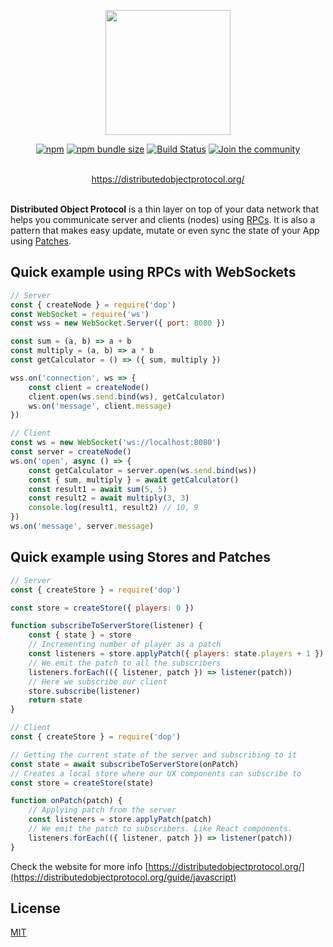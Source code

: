 <div align="center">

<p align="center"><a href="https://distributedobjectprotocol.org"><img width="200" src="https://distributedobjectprotocol.org/img/logo.svg"></a></p>

[![npm](https://img.shields.io/npm/v/dop?style=flat-square)](https://www.npmjs.com/package/dop)
[![npm bundle size](https://img.shields.io/bundlephobia/minzip/dop?style=flat-square)](https://bundlephobia.com/result?p=dop)
[![Build Status](https://api.travis-ci.org/DistributedObjectProtocol/dop.svg?branch=master&style=flat-square)](https://travis-ci.org/DistributedObjectProtocol/dop)
[![Join the community](https://withspectrum.github.io/badge/badge.svg)](https://spectrum.chat/dop)

<br/>
<a href="https://distributedobjectprotocol.org/guide/javascript">https://distributedobjectprotocol.org/</a>
<br/>
<br/>

</div>

**Distributed Object Protocol** is a thin layer on top of your data network that helps you communicate server and clients (nodes) using [RPCs](https://en.wikipedia.org/wiki/Remote_procedure_call). It is also a pattern that makes easy update, mutate or even sync the state of your App using [Patches](https://github.com/DistributedObjectProtocol/protocol#Patches).

## Quick example using RPCs with WebSockets

```js
// Server
const { createNode } = require('dop')
const WebSocket = require('ws')
const wss = new WebSocket.Server({ port: 8080 })

const sum = (a, b) => a + b
const multiply = (a, b) => a * b
const getCalculator = () => ({ sum, multiply })

wss.on('connection', ws => {
    const client = createNode()
    client.open(ws.send.bind(ws), getCalculator)
    ws.on('message', client.message)
})
```

```js
// Client
const ws = new WebSocket('ws://localhost:8080')
const server = createNode()
ws.on('open', async () => {
    const getCalculator = server.open(ws.send.bind(ws))
    const { sum, multiply } = await getCalculator()
    const result1 = await sum(5, 5)
    const result2 = await multiply(3, 3)
    console.log(result1, result2) // 10, 9
})
ws.on('message', server.message)
```

## Quick example using Stores and Patches

```js
// Server
const { createStore } = require('dop')

const store = createStore({ players: 0 })

function subscribeToServerStore(listener) {
    const { state } = store
    // Incrementing number of player as a patch
    const listeners = store.applyPatch({ players: state.players + 1 })
    // We emit the patch to all the subscribers
    listeners.forEach(({ listener, patch }) => listener(patch))
    // Here we subscribe our client
    store.subscribe(listener)
    return state
}
```

```js
// Client
const { createStore } = require('dop')

// Getting the current state of the server and subscribing to it
const state = await subscribeToServerStore(onPatch)
// Creates a local store where our UX components can subscribe to
const store = createStore(state)

function onPatch(patch) {
    // Applying patch from the server
    const listeners = store.applyPatch(patch)
    // We emit the patch to subscribers. Like React components.
    listeners.forEach(({ listener, patch }) => listener(patch))
}
```

Check the website for more info [https://distributedobjectprotocol.org/](https://distributedobjectprotocol.org/guide/javascript)

## License

[MIT](http://opensource.org/licenses/MIT)
